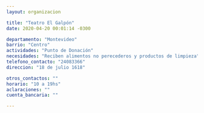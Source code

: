 ```yaml
---
layout: organizacion

title: "Teatro El Galpón"
date: 2020-04-20 00:01:14 -0300

departamento: "Montevideo"
barrio: "Centro"
actividades: "Punto de Donación"
necesidades: "Reciben alimentos no perecederos y productos de limpieza"
telefono_contacto: "24083366"
direccion: "18 de julio 1618"

otros_contactos: ""
horario: "10 a 19hs"
aclaraciones: ""
cuenta_bancaria: ""

---
```

